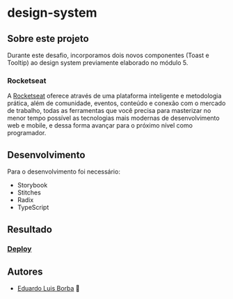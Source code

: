 # design-system

## Sobre este projeto
Durante este desafio, incorporamos dois novos componentes (Toast e Tooltip) ao design system previamente elaborado no módulo 5.

### Rocketseat
A [Rocketseat](https://rocketseat.com.br) oferece através de uma plataforma inteligente e metodologia prática, além de comunidade, eventos, conteúdo e conexão com o mercado de trabalho, todas as ferramentas que você precisa para masterizar no menor tempo possível as tecnologias mais modernas de desenvolvimento web e mobile, e dessa forma avançar para o próximo nível como programador.

## Desenvolvimento

Para o desenvolvimento foi necessário:
* Storybook
* Stitches
* Radix
* TypeScript

## Resultado

### [Deploy](https://duhborba.github.io/design-system/)

## Autores

* [Eduardo Luis Borba](https://github.com/DuhBorba) :rocket:
